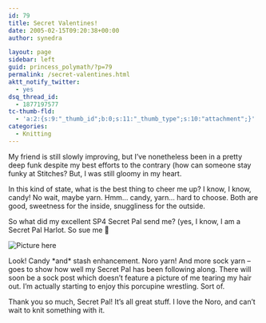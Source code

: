 ```yaml
---
id: 79
title: Secret Valentines!
date: 2005-02-15T09:20:38+00:00
author: synedra

layout: page
sidebar: left
guid: princess_polymath/?p=79
permalink: /secret-valentines.html
aktt_notify_twitter:
  - yes
dsq_thread_id:
  - 1877197577
tc-thumb-fld:
  - 'a:2:{s:9:"_thumb_id";b:0;s:11:"_thumb_type";s:10:"attachment";}'
categories:
  - Knitting
---
```

My friend is still slowly improving, but I&#8217;ve nonetheless been in a pretty deep funk despite my best efforts to the contrary (how can someone stay funky at Stitches? But, I was still gloomy in my heart.
  
In this kind of state, what is the best thing to cheer me up? I know, I know, candy! No wait, maybe yarn. Hmm&#8230; candy, yarn&#8230; hard to choose. Both are good, sweetness for the inside, snuggliness for the outside.
  
So what did my excellent SP4 Secret Pal send me? (yes, I know, I am a Secret Pal Harlot. So sue me 🙂
  
![Picture here](http://www.perlgoddess.com/blog/images/sp4.jpg.jpg)
  
Look! Candy \*and\* stash enhancement. Noro yarn! And more sock yarn &#8211; goes to show how well my Secret Pal has been following along. There will soon be a sock post which doesn&#8217;t feature a picture of me tearing my hair out. I&#8217;m actually starting to enjoy this porcupine wrestling. Sort of.
  
Thank you so much, Secret Pal! It&#8217;s all great stuff. I love the Noro, and can&#8217;t wait to knit something with it.